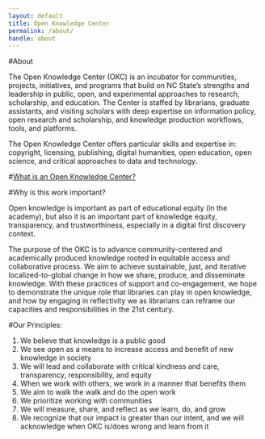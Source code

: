 ```yaml
---
layout: default
title: Open Knowledge Center
permalink: /about/
handle: about
---
```


#About

The Open Knowledge Center (OKC) is an incubator for communities, projects, initiatives, and programs that build on NC State’s strengths and leadership in public, open, and experimental approaches to research, scholarship, and education. The Center is staffed by librarians, graduate assistants, and visiting scholars with deep expertise on information policy, open research and scholarship, and knowledge production workflows, tools, and platforms. 

The Open Knowledge Center offers particular skills and expertise in: copyright, licensing, publishing, digital humanities, open education, open science, and critical approaches to data and technology.


#[What is an Open Knowledge Center?](https://docs.google.com/presentation/d/1X4y5VRY6lKJyM0yNN106mNsqQoBbBfej_YrZB4z0qbc/edit?usp=sharing)


#Why is this work important?

Open knowledge is important as part of educational equity (in the academy), but also it is an important part of knowledge equity, transparency, and trustworthiness, especially in a digital first discovery context.

The purpose of the OKC is to advance community-centered and academically produced knowledge rooted in equitable access and collaborative process. We aim to achieve sustainable, just, and iterative localized-to-global change in how we share, produce, and disseminate knowledge. With these practices of support and co-engagement, we hope to demonstrate the unique role that libraries can play in open knowledge, and how by engaging in reflectivity we as librarians can reframe our capacities and responsibilities in the 21st century.


#Our Principles: 
1. We believe that knowledge is a public good
2. We see open as a means to increase access and benefit of new knowledge in society
3. We will lead and collaborate with critical kindness and care, transparency, responsibility, and equity   
5. When we work with others, we work in a manner that benefits them
6. We aim to walk the walk and do the open work 
7. We prioritize working with communities 
8. We will measure, share, and reflect as we learn, do, and grow
9. We recognize that our impact is greater than our intent, and we will acknowledge when OKC is/does wrong and learn from it
